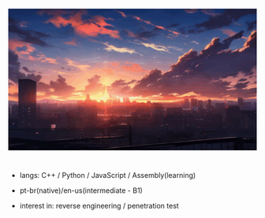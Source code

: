 ![sunset](sunset.gif)

#

* langs: C++ / Python / JavaScript / Assembly(learning)

* pt-br(native)/en-us(intermediate - B1)

* interest in: reverse engineering / penetration test

#
